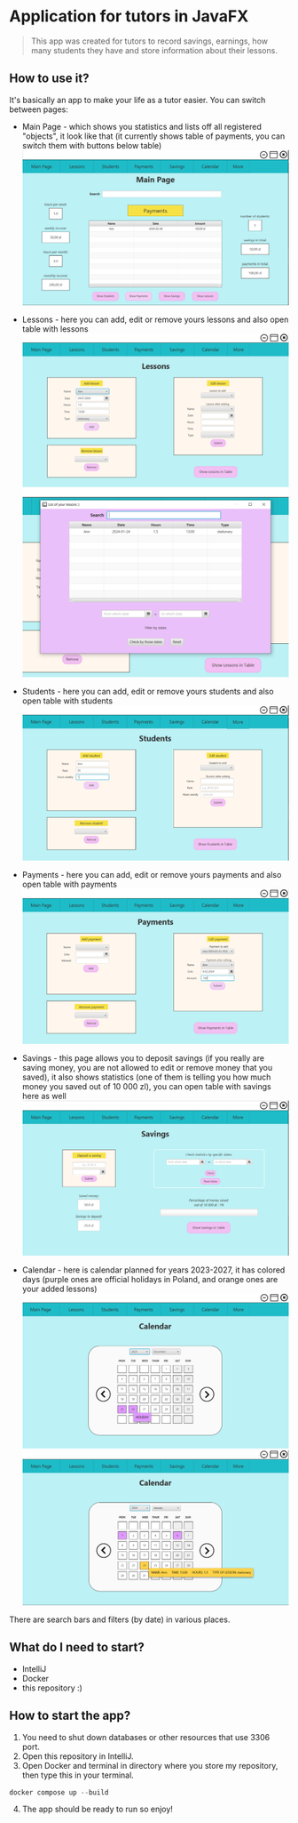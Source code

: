 # Application for tutors in JavaFX
>This app was created for tutors to record savings, earnings, how many students they have
>and store information about their lessons.

## How to use it?
It's basically an app to make your life as a tutor easier. You can switch between pages: 
* Main Page - which shows you statistics and lists off all registered "objects", it look like that 
(it currently shows table of payments, you can switch them with buttons below table)
![](/screenshots/mainPagePayments.png)

* Lessons - here you can add, edit or remove yours lessons and also open table with lessons
![](/screenshots/addingLesson.png)
![](/screenshots/lessonsInTable.PNG)

* Students - here you can add, edit or remove yours students and also open table with students
![](/screenshots/addingStudent.png)

* Payments - here you can add, edit or remove yours payments and also open table with payments
![](/screenshots/editingPayment.png)

* Savings - this page allows you to deposit savings (if you really are saving money, you are not allowed to edit or remove money that you saved), it also shows statistics 
(one of them is telling you how much money you saved out of 10 000 zl), you can open table with savings here as well
![](/screenshots/savingsPage.PNG)

* Calendar - here is calendar planned for years 2023-2027, it has colored days 
(purple ones are official holidays in Poland, and orange ones are your added lessons)
![](/screenshots/calendarHolidayTooltip.png)
![](/screenshots/calendarLessonTooltip.png)

There are search bars and filters (by date) in various places.

## What do I need to start?
* IntelliJ
* Docker
* this repository :)

## How to start the app?
1. You need to shut down databases or other resources that use 3306 port.
2. Open this repository in IntelliJ.
3. Open Docker and terminal in directory where you store my repository, then type this in your terminal.
```powershell
docker compose up --build
```
4. The app should be ready to run so enjoy!
